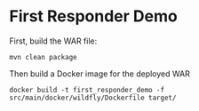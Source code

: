 # First Responder Demo

First, build the WAR file:

```shell
mvn clean package
```

Then build a Docker image for the deployed WAR

```shell
docker build -t first_responder_demo -f src/main/docker/wildfly/Dockerfile target/
```


